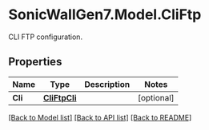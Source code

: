 # SonicWallGen7.Model.CliFtp
CLI FTP configuration.

## Properties

Name | Type | Description | Notes
------------ | ------------- | ------------- | -------------
**Cli** | [**CliFtpCli**](CliFtpCli.md) |  | [optional] 

[[Back to Model list]](../README.md#documentation-for-models) [[Back to API list]](../README.md#documentation-for-api-endpoints) [[Back to README]](../README.md)

